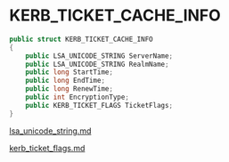 # KERB\_TICKET\_CACHE\_INFO

```csharp
public struct KERB_TICKET_CACHE_INFO
{
    public LSA_UNICODE_STRING ServerName;
    public LSA_UNICODE_STRING RealmName;
    public long StartTime;
    public long EndTime;
    public long RenewTime;
    public int EncryptionType;
    public KERB_TICKET_FLAGS TicketFlags;
}
```

[lsa\_unicode\_string.md](../authentication/lsa\_unicode\_string.md "mention")

[kerb\_ticket\_flags.md](kerb\_ticket\_flags.md "mention")
